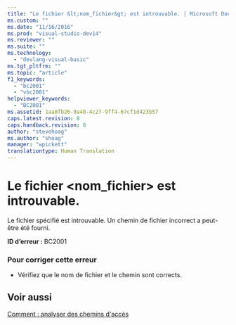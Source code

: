 ```yaml
---
title: "Le fichier &lt;nom_fichier&gt; est introuvable. | Microsoft Docs"
ms.custom: ""
ms.date: "11/16/2016"
ms.prod: "visual-studio-dev14"
ms.reviewer: ""
ms.suite: ""
ms.technology: 
  - "devlang-visual-basic"
ms.tgt_pltfrm: ""
ms.topic: "article"
f1_keywords: 
  - "bc2001"
  - "vbc2001"
helpviewer_keywords: 
  - "BC2001"
ms.assetid: 1aa8fb26-9a48-4c27-9ff4-67cf1d423b57
caps.latest.revision: 8
caps.handback.revision: 8
author: "stevehoag"
ms.author: "shoag"
manager: "wpickett"
translationtype: Human Translation
---
```

# Le fichier &lt;nom_fichier&gt; est introuvable.
Le fichier spécifié est introuvable. Un chemin de fichier incorrect a peut\-être été fourni.  
  
 **ID d’erreur :** BC2001  
  
### Pour corriger cette erreur  
  
-   Vérifiez que le nom de fichier et le chemin sont corrects.  
  
## Voir aussi  
 [Comment : analyser des chemins d'accès](../../visual-basic/developing-apps/programming/drives-directories-files/how-to-parse-file-paths.md)